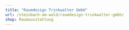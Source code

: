 ```yaml
---
title: "Raumdesign Trinkwalter GmbH"
url: /steinbach-am-wald/raumdesign-trinkwalter-gmbh/
shop: Raumausstattung
---
```

